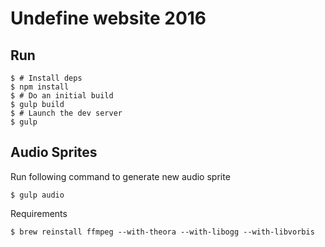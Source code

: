 Undefine website 2016
==================

Run
----

```console
$ # Install deps
$ npm install
$ # Do an initial build
$ gulp build
$ # Launch the dev server
$ gulp
```

Audio Sprites
----

Run following command to generate new audio sprite

```console
$ gulp audio
```

Requirements
```console
$ brew reinstall ffmpeg --with-theora --with-libogg --with-libvorbis
```